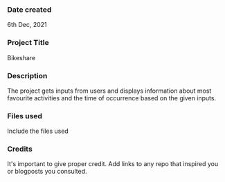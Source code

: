 ### Date created
6th Dec, 2021

### Project Title
Bikeshare

### Description
The project gets inputs from users and displays information about 
most favourite activities and the time of occurrence based on the given inputs.

### Files used
Include the files used

### Credits
It's important to give proper credit. Add links to any repo that inspired you or blogposts you consulted.

